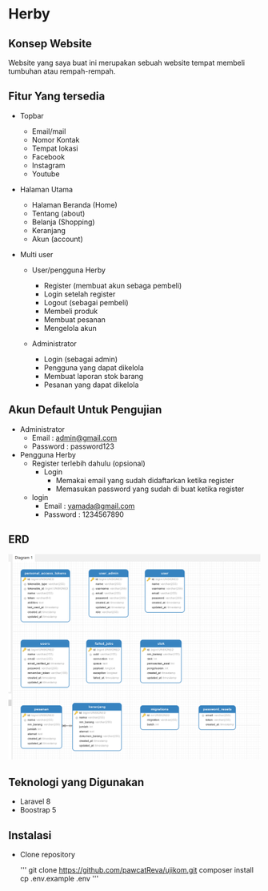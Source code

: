 # Herby

## Konsep Website
Website yang saya buat ini merupakan sebuah website tempat membeli tumbuhan atau rempah-rempah.

## Fitur Yang tersedia
- Topbar
   - Email/mail
   - Nomor Kontak
   - Tempat lokasi
   - Facebook
   - Instagram
   - Youtube
- Halaman Utama
   - Halaman Beranda (Home)
   - Tentang (about)
   - Belanja (Shopping)
   - Keranjang
   - Akun (account)

- Multi user
   - User/pengguna Herby
      - Register (membuat akun sebaga pembeli)
      - Login setelah register
      - Logout (sebagai pembeli)
      - Membeli produk
      - Membuat pesanan
      - Mengelola akun
    
  - Administrator
     - Login (sebagai admin)
     - Pengguna yang dapat dikelola
     - Membuat laporan stok barang
     - Pesanan yang dapat dikelola

## Akun Default Untuk Pengujian
- Administrator
     - Email : admin@gmail.com
     - Password : password123
- Pengguna Herby
     - Register terlebih dahulu (opsional)
         - Login
             - Memakai email yang sudah didaftarkan ketika register
             - Memasukan password yang sudah di buat ketika register
     - login
         - Email : yamada@gmail.com
         - Password : 1234567890
## ERD
![Alt text](https://github.com/pawcatReva/ujikom/blob/main/erdujikom.png)

## Teknologi yang Digunakan
  - Laravel 8
  - Boostrap 5

## Instalasi
  - Clone repository
    
    '''
    git clone https://github.com/pawcatReva/ujikom.git
    composer install
    cp .env.example .env
    '''
